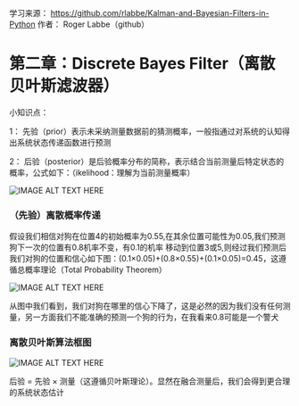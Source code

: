 学习来源：
https://github.com/rlabbe/Kalman-and-Bayesian-Filters-in-Python
作者：
Roger Labbe（github）

# 第二章：Discrete Bayes Filter（离散贝叶斯滤波器）

小知识点：

1： 先验（prior）表示未采纳测量数据前的猜测概率，一般指通过对系统的认知得出系统状态传递函数进行预测

2： 后验（posterior）是后验概率分布的简称，表示结合当前测量后特定状态的概率，公式如下：（ikelihood：理解为当前测量概率）

![IMAGE ALT TEXT HERE](https://github.com/xdwgood/Navigation-and-control/blob/xdwgood-patch-1/222.png)


###   （先验）离散概率传递

假设我们相信对狗在位置4的初始概率为0.55,在其余位置可能性为0.05,我们预测狗下一次的位置有0.8机率不变，有0.1的机率
移动到位置3或5,则经过我们预测后我们对狗的位置和信心如下图：(0.1×0.05)+(0.8×0.55)+(0.1×0.05)=0.45，这遵循总概率理论（Total Probability Theorem）

![IMAGE ALT TEXT HERE](https://github.com/xdwgood/Navigation-and-control/blob/xdwgood-patch-1/333.png)

从图中我们看到，我们对狗在哪里的信心下降了，这是必然的因为我们没有任何测量，另一方面我们不能准确的预测一个狗的行为，在我看来0.8可能是一个警犬

### 离散贝叶斯算法框图

![IMAGE ALT TEXT HERE](https://github.com/xdwgood/Navigation-and-control/blob/xdwgood-patch-1/444.png)

后验 = 先验 × 测量（这遵循贝叶斯理论）。显然在融合测量后，我们会得到更合理的系统状态估计
